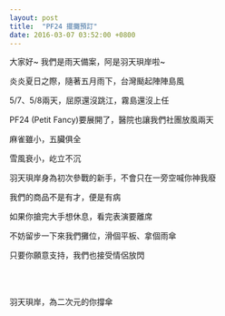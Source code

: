 ```yaml
---
layout: post
title:  "PF24 擺攤預訂" 
date: 2016-03-07 03:52:00 +0800
---
```

大家好~ 我們是雨天備案，阿是羽天珼岸啦~ 
<br>

炎炎夏日之際，隨著五月雨下，台灣颳起陣陣島風
<br>

5/7、5/8兩天，屈原還沒跳江，霧島還沒上任
<br>

PF24 (Petit Fancy)要展開了，醫院也讓我們社團放風兩天
<br>

麻雀雖小，五臟俱全
<br>

雪風衰小，屹立不沉
<br>

羽天珼岸身為初次參戰的新手，不會只在一旁空喊你神我廢
<br>

我們的商品不是有才，便是有病
<br>

如果你搶完大手想休息，看完表演要離席
<br>

不妨留步一下來我們攤位，滑個平板、拿個雨傘
<br>

只要你願意支持，我們也接受情侶放閃
<br>

<br>
<br>


羽天珼岸，為二次元的你撐傘



